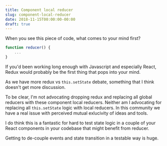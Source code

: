 ```yaml
---
title: Component local reducer
slug: component-local-reducer
date: 2018-11-15T00:00:00-00:00
draft: true
---
```


When you see this piece of code, what comes to your mind first?

```js
function reducer() {
    ...
}
```

If you'd been working long enough with Javascript and especially React, Redux
would probably be the first thing that pops into your mind.

As we have more redux vs `this.setState` debate, something that I think doesn't
get more discussion.

To be clear, I'm not advocating dropping redux and replacing all global reducers
with these component local reducers. Neither am I advocating for replacing all
`this.setState` logic with local reducers. In this community we have a real
issue with perceived mutual exlucivity of ideas and tools.

I do think this is a fantastic for hard to test state logic in a couple of your
React components in your codebase that might benefit from reducer.

Getting to de-couple events and state transition in a testable way is huge.
